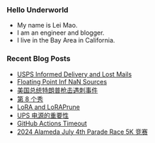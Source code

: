 ### Hello Underworld

- My name is Lei Mao.
- I am an engineer and blogger.
- I live in the Bay Area in California.


### Recent Blog Posts

<!-- BLOG-POST-LIST:START -->
- [USPS Informed Delivery and Lost Mails](https://leimao.github.io/blog/USPS-Informed-Delivery-Lost-Mails/)
- [Floating Point Inf NaN Sources](https://leimao.github.io/blog/Floating-Point-Inf-NaN-Sources/)
- [美国总统特朗普枪击遇刺事件](https://leimao.github.io/essay/Trump-Gunshot-%E6%9E%AA%E5%87%BB%E9%81%87%E5%88%BA%E4%BA%8B%E4%BB%B6/)
- [第 8 个秀](https://leimao.github.io/essay/%E7%AC%AC8%E4%B8%AA%E7%A7%80-The-8-Show/)
- [LoRA and LoRAPrune](https://leimao.github.io/blog/LoRA-LoRAPrune/)
- [UPS 电源的重要性](https://leimao.github.io/essay/UPS%E7%94%B5%E6%BA%90%E7%9A%84%E9%87%8D%E8%A6%81%E6%80%A7/)
- [GitHub Actions Timeout](https://leimao.github.io/blog/GitHub-Actions-Timeout/)
- [2024 Alameda July 4th Parade Race 5K 竞赛](https://leimao.github.io/life/2024-Alameda-July-4th-Parade-Race-5K/)
<!-- BLOG-POST-LIST:END -->
